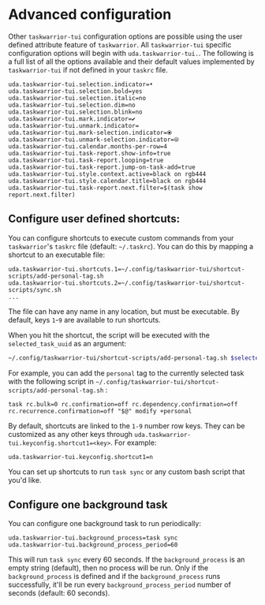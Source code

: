 # Advanced configuration

Other `taskwarrior-tui` configuration options are possible using the user defined attribute feature of `taskwarrior`.
All `taskwarrior-tui` specific configuration options will begin with `uda.taskwarrior-tui.`.
The following is a full list of all the options available and their default values implemented by `taskwarrior-tui` if not defined in your `taskrc` file.

```plaintext
uda.taskwarrior-tui.selection.indicator=•
uda.taskwarrior-tui.selection.bold=yes
uda.taskwarrior-tui.selection.italic=no
uda.taskwarrior-tui.selection.dim=no
uda.taskwarrior-tui.selection.blink=no
uda.taskwarrior-tui.mark.indicator=✔
uda.taskwarrior-tui.unmark.indicator= 
uda.taskwarrior-tui.mark-selection.indicator=⦿
uda.taskwarrior-tui.unmark-selection.indicator=⦾
uda.taskwarrior-tui.calendar.months-per-row=4
uda.taskwarrior-tui.task-report.show-info=true
uda.taskwarrior-tui.task-report.looping=true
uda.taskwarrior-tui.task-report.jump-on-task-add=true
uda.taskwarrior-tui.style.context.active=black on rgb444
uda.taskwarrior-tui.style.calendar.title=black on rgb444
uda.taskwarrior-tui.task-report.next.filter=$(task show report.next.filter)
```

## Configure user defined shortcuts:

You can configure shortcuts to execute custom commands from your `taskwarrior`'s `taskrc` file (default: `~/.taskrc`).
You can do this by mapping a shortcut to an executable file:

```plaintext
uda.taskwarrior-tui.shortcuts.1=~/.config/taskwarrior-tui/shortcut-scripts/add-personal-tag.sh
uda.taskwarrior-tui.shortcuts.2=~/.config/taskwarrior-tui/shortcut-scripts/sync.sh
...
```

The file can have any name in any location, but must be executable.
By default, keys `1`-`9` are available to run shortcuts.

When you hit the shortcut, the script will be executed with the `selected_task_uuid` as an argument:

```bash
~/.config/taskwarrior-tui/shortcut-scripts/add-personal-tag.sh $selected_tasks_uuid
```

For example, you can add the `personal` tag to the currently selected task with the following script in `~/.config/taskwarrior-tui/shortcut-scripts/add-personal-tag.sh` :

```plaintext
task rc.bulk=0 rc.confirmation=off rc.dependency.confirmation=off rc.recurrence.confirmation=off "$@" modify +personal
```

By default, shortcuts are linked to the `1-9` number row keys.
They can be customized as any other keys through `uda.taskwarrior-tui.keyconfig.shortcut1=<key>`.
For example:

```plaintext
uda.taskwarrior-tui.keyconfig.shortcut1=n
```

You can set up shortcuts to run `task sync` or any custom bash script that you'd like.

## Configure one background task

You can configure one background task to run periodically:

```plaintext
uda.taskwarrior-tui.background_process=task sync
uda.taskwarrior-tui.background_process_period=60
```

This will run `task sync` every 60 seconds. If the `background_process` is an empty string (default), then no process will be run. Only if the `background_process` is defined and if the `background_process` runs successfully, it'll be run every `background_process_period` number of seconds (default: 60 seconds).
